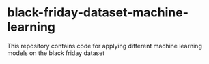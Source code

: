# black-friday-dataset-machine-learning
This repository contains code for applying different machine learning models on the black friday dataset 
